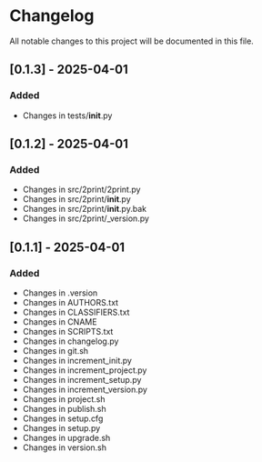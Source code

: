 # Changelog

All notable changes to this project will be documented in this file.

## [0.1.3] - 2025-04-01

### Added
- Changes in tests/__init__.py

## [0.1.2] - 2025-04-01

### Added
- Changes in src/2print/2print.py
- Changes in src/2print/__init__.py
- Changes in src/2print/__init__.py.bak
- Changes in src/2print/_version.py

## [0.1.1] - 2025-04-01

### Added
- Changes in .version
- Changes in AUTHORS.txt
- Changes in CLASSIFIERS.txt
- Changes in CNAME
- Changes in SCRIPTS.txt
- Changes in changelog.py
- Changes in git.sh
- Changes in increment_init.py
- Changes in increment_project.py
- Changes in increment_setup.py
- Changes in increment_version.py
- Changes in project.sh
- Changes in publish.sh
- Changes in setup.cfg
- Changes in setup.py
- Changes in upgrade.sh
- Changes in version.sh

